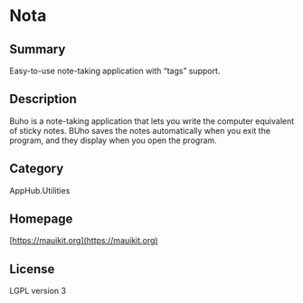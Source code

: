 # Nota

## Summary

Easy-to-use note-taking application with “tags” support.

## Description

Buho is a note-taking application that lets you write the computer equivalent of sticky notes. BUho saves the notes automatically when you exit the program, and they display when you open the program.

## Category

AppHub.Utilities

## Homepage

[https://mauikit.org](https://mauikit.org)

## License

LGPL version 3

